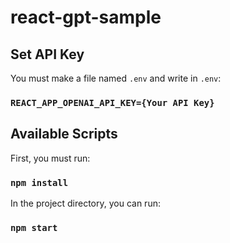# react-gpt-sample
## Set API Key

You must make a file named `.env` and write in `.env`:

### `REACT_APP_OPENAI_API_KEY={Your API Key}`

## Available Scripts

First, you must run:

### `npm install`

In the project directory, you can run:

### `npm start`